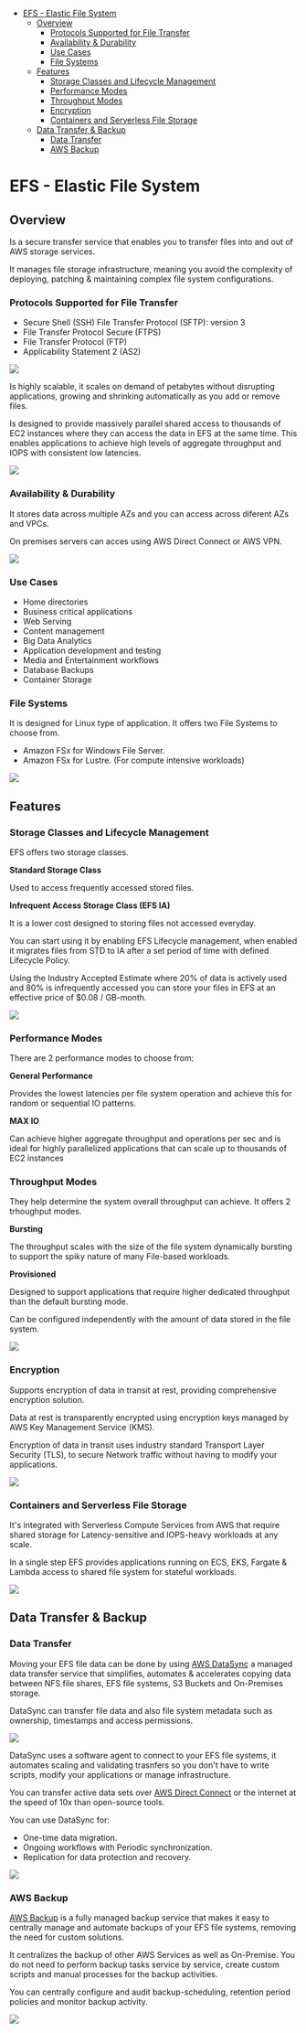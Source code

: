 - [EFS - Elastic File System](#efs---elastic-file-system)
  - [Overview](#overview)
    - [Protocols Supported for File Transfer](#protocols-supported-for-file-transfer)
    - [Availability \& Durability](#availability--durability)
    - [Use Cases](#use-cases)
    - [File Systems](#file-systems)
  - [Features](#features)
    - [Storage Classes and Lifecycle Management](#storage-classes-and-lifecycle-management)
    - [Performance Modes](#performance-modes)
    - [Throughput Modes](#throughput-modes)
    - [Encryption](#encryption)
    - [Containers and Serverless File Storage](#containers-and-serverless-file-storage)
  - [Data Transfer \& Backup](#data-transfer--backup)
    - [Data Transfer](#data-transfer)
    - [AWS Backup](#aws-backup)

# EFS - Elastic File System

## Overview

Is a secure transfer service that enables you to transfer files into and out of AWS storage services.

It manages file storage infrastructure, meaning you avoid the complexity of deploying, patching & maintaining complex file system configurations.

### Protocols Supported for File Transfer

- Secure Shell (SSH) File Transfer Protocol (SFTP): version 3
- File Transfer Protocol Secure (FTPS)
- File Transfer Protocol (FTP)
- Applicability Statement 2 (AS2)

![](./assets/2022-12-05-11-10-05.png)

Is highly scalable, it scales on demand of petabytes without disrupting applications, growing and shrinking automatically as you add or remove files.

Is designed to provide massively parallel shared access to thousands of EC2 instances where they can access the data in EFS at the same time. This enables applications to achieve high levels of aggregate throughput and IOPS with consistent low latencies.

![](./assets/2022-12-05-11-19-12.png)

### Availability & Durability

It stores data across multiple AZs and you can access across diferent AZs and VPCs. 

On premises servers can acces using AWS Direct Connect or AWS VPN.

![](./assets/2022-12-05-11-22-18.png)

### Use Cases

- Home directories
- Business critical applications
- Web Serving
- Content management
- Big Data Analytics
- Application development and testing
- Media and Entertainment workflows
- Database Backups
- Container Storage

### File Systems

It is designed for Linux type of application. It offers two File Systems to choose from.

- Amazon FSx for Windows File Server.
- Amazon FSx for Lustre. (For compute intensive workloads)

![](./assets/2022-12-05-11-30-48.png)

## Features

### Storage Classes and Lifecycle Management

EFS offers two storage classes.

**Standard Storage Class** 

Used to access frequently accessed stored files.

**Infrequent Access Storage Class (EFS IA)**

It is a lower cost designed to storing files not accessed everyday. 

You can start using it by enabling EFS Lifecycle management, when enabled it migrates files from STD to IA after a set period of time with defined Lifecycle Policy.

Using the Industry Accepted Estimate where 20% of data is actively used and 80% is infrequently accessed you can store your files in EFS at an effective price of $0.08 / GB-month.

![](./assets/2022-12-05-11-53-54.png)

### Performance Modes 

There are 2 performance modes to choose from:

**General Performance**

Provides the lowest latencies per file system operation and achieve this for random or sequential IO patterns.

**MAX IO**

Can achieve higher aggregate throughput and operations per sec and is ideal for highly parallelized applications that can scale up to thousands of EC2 instances 

### Throughput Modes

They help determine the system overall throughput can achieve. It offers 2 trhoughput modes.

**Bursting**

The throughput scales with the size of the file system dynamically bursting to support the spiky nature of many File-based workloads.

**Provisioned**

Designed to support applications that require higher dedicated throughput than the default bursting mode.

Can be configured independently with the amount of data stored in the file system.

![](./assets/2022-12-05-12-00-48.png)

### Encryption

Supports encryption of data in transit at rest, providing comprehensive encryption solution.

Data at rest is transparently encrypted using encryption keys managed by AWS Key Management Service (KMS).

Encryption of data in transit uses industry standard Transport Layer Security (TLS), to secure Network traffic without having to modify your applications.

![](./assets/2022-12-05-12-07-42.png)

### Containers and Serverless File Storage

It's integrated with Serverless Compute Services from AWS that require shared storage for Latency-sensitive and IOPS-heavy workloads at any scale.

In a single step EFS provides applications running on ECS, EKS, Fargate & Lambda access to shared file system for stateful workloads.

![](./assets/2022-12-05-12-08-07.png)

## Data Transfer & Backup

### Data Transfer

Moving your EFS file data can be done by using [AWS DataSync](https://docs.aws.amazon.com/es_es/datasync/latest/userguide/what-is-datasync.html) a managed data transfer service that simplifies, automates & accelerates copying data between NFS file shares, EFS file systems, S3 Buckets and On-Premises storage.

DataSync can transfer file data and also file system metadata such as ownership, timestamps and access permissions.

![](./assets/2022-12-05-12-13-50.png)

DataSync uses a software agent to connect to your EFS file systems, it automates scaling and validating trasnfers so you don't have to write scripts, modify your applications or manage infrastructure.

You can transfer active data sets over [AWS Direct Connect](https://docs.aws.amazon.com/directconnect/latest/UserGuide/Welcome.html) or the internet at the speed of 10x than open-source tools.

You can use DataSync for:
- One-time data migration.
- Ongoing workflows with Periodic synchronization. 
- Replication for data protection and recovery.

![](./assets/2022-12-05-12-19-55.png)

### AWS Backup

[AWS Backup](https://docs.aws.amazon.com/aws-backup/latest/devguide/whatisbackup.html) is a fully managed backup service that makes it easy to centrally manage and automate backups of your EFS file systems, removing the need for custom solutions. 

It centralizes the backup of other AWS Services as well as On-Premise. You do not need to perform backup tasks service by service, create custom scripts and manual processes for the backup activities.

You can centrally configure and audit backup-scheduling, retention period policies and monitor backup activity. 

![](./assets/2022-12-05-12-28-00.png)